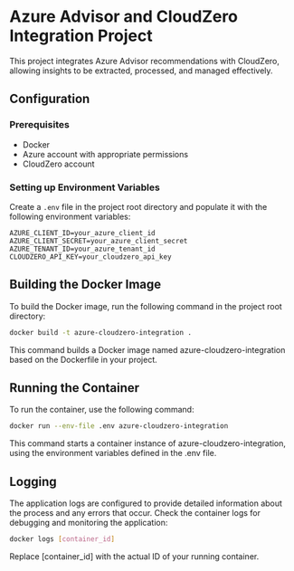 # Azure Advisor and CloudZero Integration Project

This project integrates Azure Advisor recommendations with CloudZero, allowing insights to be extracted, processed, and managed effectively.

## Configuration

### Prerequisites

- Docker
- Azure account with appropriate permissions
- CloudZero account

### Setting up Environment Variables

Create a `.env` file in the project root directory and populate it with the following environment variables:

```env
AZURE_CLIENT_ID=your_azure_client_id
AZURE_CLIENT_SECRET=your_azure_client_secret
AZURE_TENANT_ID=your_azure_tenant_id
CLOUDZERO_API_KEY=your_cloudzero_api_key
```

## Building the Docker Image

To build the Docker image, run the following command in the project root directory:

```bash
docker build -t azure-cloudzero-integration .
```

This command builds a Docker image named azure-cloudzero-integration based on the Dockerfile in your project.

## Running the Container

To run the container, use the following command:

```bash
docker run --env-file .env azure-cloudzero-integration
```

This command starts a container instance of azure-cloudzero-integration, using the environment variables defined in the .env file.

## Logging

The application logs are configured to provide detailed information about the process and any errors that occur. Check the container logs for debugging and monitoring the application:

```bash
docker logs [container_id]
```

Replace [container_id] with the actual ID of your running container.